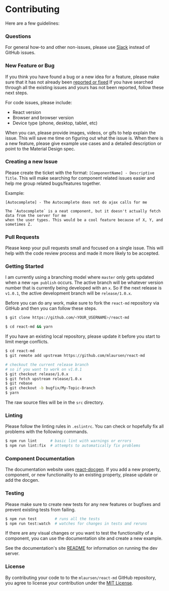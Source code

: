 # Contributing
Here are a few guidelines:

### Questions
For general how-to and other non-issues, please use [Slack](https://react-md.herokuapp.com)
instead of GitHub issues.

### New Feature or Bug
If you think you have found a bug or a new idea for a feature, please make sure that it has
not already been [reported or fixed](https://github.com/mlaursen/react-md/issues?q=is%3Aissue+is%3Aclosed)
If you have searched through all the existing issues and yours has not been reported,
follow these next steps.

For code issues, please include:
- React version
- Browser and browser version
- Device type (phone, desktop, tablet, etc)

When you can, please provide images, videos, or gifs to help explain the issue. This will save me
time on figuring out what the issue is. When there is a new feature, please give example use cases
and a detailed description or point to the Material Design spec.

### Creating a new Issue
Please create the ticket with the format: `[ComponentName] - Descriptive Title`. This will make
searching for component related issues easier and help me group related bugs/features together.

Example:

```text
[Autocomplete] - The Autocomplete does not do ajax calls for me

The `Autocomplete` is a neat component, but it doesn't actually fetch data from the server for me
when the user types. This would be a cool feature because of X, Y, and sometimes Z.
```

### Pull Requests
Please keep your pull requests small and focused on a single issue. This will help with
the code review process and made it more likely to be accepted.

### Getting Started
I am currently using a branching model where `master` only gets updated when a new `npm publish`
occurs. The active branch will be whatever version number that is currently being developed with
an `x`. So if the next release is `v1.0.1`, the active development branch will be `release/1.0.x`.

Before you can do any work, make sure to fork the `react-md` repository via GitHub and then you can
follow these steps.

```bash
$ git clone https://github.com/<YOUR_USERNAME>/react-md

$ cd react-md && yarn
```

If you have an existing local repository, please update it before you start to limit
merge conflicts.

```bash
$ cd react-md
$ git remote add upstream https://github.com/mlaursen/react-md

# checkout the current release branch
# so if you want to work on v1.0.1
$ git checkout release/1.0.x
$ git fetch upstream release/1.0.x
$ git rebase
$ git checkout -b bugfix/My-Topic-Branch
$ yarn
```

The raw source files will be in the `src` directory.

### Linting
Please follow the linting rules in `.eslintrc`. You can check or hopefully
fix all problems with the following commands.

```bash
$ npm run lint      # basic lint with warnings or errors
$ npm run lint:fix  # attempts to automatically fix problems
```

### Component Documentation
The documentation website uses [react-docgen](https://github.com/reactjs/react-docgen). If
you add a new property, component, or new functionality to an existing property, please
update or add the docgen.

### Testing
Please make sure to create new tests for any new features or bugfixes and
prevent existing tests from failing.

```bash
$ npm run test        # runs all the tests
$ npm run test:watch  # watches for changes in tests and reruns
```

If there are any visual changes or you want to test the functionality of a component, you can use the documentation
site and create a new example.

See the documentation's site [README](https://github.com/mlaursen/react-md/tree/master/docs#react-md-documentation) for information on running the dev server.

### License
By contributing your code to to the `mlaursen/react-md` GitHub repository, you agree to license your contribution under the
[MIT License](https://github.com/mlaursen/react-md/blob/master/LICENSE).
